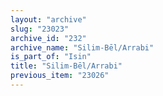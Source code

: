 ```yaml
---
layout: "archive"
slug: "23023"
archive_id: "232"
archive_name: "Silim-Bēl/Arrabi"
is_part_of: "Isin"
title: "Silim-Bēl/Arrabi"
previous_item: "23026"
---
```


